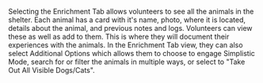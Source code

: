 Selecting the Enrichment Tab allows volunteers to see all the animals in the shelter. Each animal has a card with it's name, photo, where it is located, details about the animal, and previous notes and logs. Volunteers can view these as well as add to them. This is where they will document their experiences with the animals. In the Enrichment Tab view, they can also select Additional Options which allows them to choose to engage Simplistic Mode, search for or filter the animals in multiple ways, or select to "Take Out All Visible Dogs/Cats".

